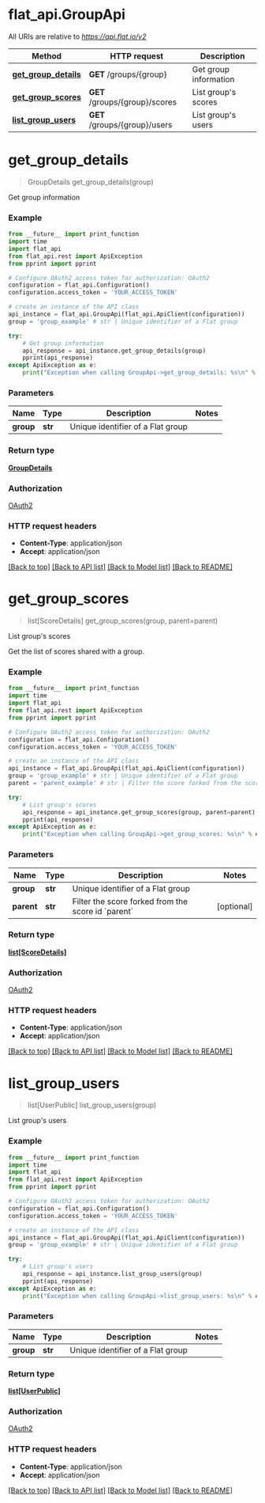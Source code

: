 # flat_api.GroupApi

All URIs are relative to *https://api.flat.io/v2*

Method | HTTP request | Description
------------- | ------------- | -------------
[**get_group_details**](GroupApi.md#get_group_details) | **GET** /groups/{group} | Get group information
[**get_group_scores**](GroupApi.md#get_group_scores) | **GET** /groups/{group}/scores | List group&#39;s scores
[**list_group_users**](GroupApi.md#list_group_users) | **GET** /groups/{group}/users | List group&#39;s users


# **get_group_details**
> GroupDetails get_group_details(group)

Get group information

### Example
```python
from __future__ import print_function
import time
import flat_api
from flat_api.rest import ApiException
from pprint import pprint

# Configure OAuth2 access token for authorization: OAuth2
configuration = flat_api.Configuration()
configuration.access_token = 'YOUR_ACCESS_TOKEN'

# create an instance of the API class
api_instance = flat_api.GroupApi(flat_api.ApiClient(configuration))
group = 'group_example' # str | Unique identifier of a Flat group 

try:
    # Get group information
    api_response = api_instance.get_group_details(group)
    pprint(api_response)
except ApiException as e:
    print("Exception when calling GroupApi->get_group_details: %s\n" % e)
```

### Parameters

Name | Type | Description  | Notes
------------- | ------------- | ------------- | -------------
 **group** | **str**| Unique identifier of a Flat group  | 

### Return type

[**GroupDetails**](GroupDetails.md)

### Authorization

[OAuth2](../README.md#OAuth2)

### HTTP request headers

 - **Content-Type**: application/json
 - **Accept**: application/json

[[Back to top]](#) [[Back to API list]](../README.md#documentation-for-api-endpoints) [[Back to Model list]](../README.md#documentation-for-models) [[Back to README]](../README.md)

# **get_group_scores**
> list[ScoreDetails] get_group_scores(group, parent=parent)

List group's scores

Get the list of scores shared with a group. 

### Example
```python
from __future__ import print_function
import time
import flat_api
from flat_api.rest import ApiException
from pprint import pprint

# Configure OAuth2 access token for authorization: OAuth2
configuration = flat_api.Configuration()
configuration.access_token = 'YOUR_ACCESS_TOKEN'

# create an instance of the API class
api_instance = flat_api.GroupApi(flat_api.ApiClient(configuration))
group = 'group_example' # str | Unique identifier of a Flat group 
parent = 'parent_example' # str | Filter the score forked from the score id `parent` (optional)

try:
    # List group's scores
    api_response = api_instance.get_group_scores(group, parent=parent)
    pprint(api_response)
except ApiException as e:
    print("Exception when calling GroupApi->get_group_scores: %s\n" % e)
```

### Parameters

Name | Type | Description  | Notes
------------- | ------------- | ------------- | -------------
 **group** | **str**| Unique identifier of a Flat group  | 
 **parent** | **str**| Filter the score forked from the score id &#x60;parent&#x60; | [optional] 

### Return type

[**list[ScoreDetails]**](ScoreDetails.md)

### Authorization

[OAuth2](../README.md#OAuth2)

### HTTP request headers

 - **Content-Type**: application/json
 - **Accept**: application/json

[[Back to top]](#) [[Back to API list]](../README.md#documentation-for-api-endpoints) [[Back to Model list]](../README.md#documentation-for-models) [[Back to README]](../README.md)

# **list_group_users**
> list[UserPublic] list_group_users(group)

List group's users

### Example
```python
from __future__ import print_function
import time
import flat_api
from flat_api.rest import ApiException
from pprint import pprint

# Configure OAuth2 access token for authorization: OAuth2
configuration = flat_api.Configuration()
configuration.access_token = 'YOUR_ACCESS_TOKEN'

# create an instance of the API class
api_instance = flat_api.GroupApi(flat_api.ApiClient(configuration))
group = 'group_example' # str | Unique identifier of a Flat group 

try:
    # List group's users
    api_response = api_instance.list_group_users(group)
    pprint(api_response)
except ApiException as e:
    print("Exception when calling GroupApi->list_group_users: %s\n" % e)
```

### Parameters

Name | Type | Description  | Notes
------------- | ------------- | ------------- | -------------
 **group** | **str**| Unique identifier of a Flat group  | 

### Return type

[**list[UserPublic]**](UserPublic.md)

### Authorization

[OAuth2](../README.md#OAuth2)

### HTTP request headers

 - **Content-Type**: application/json
 - **Accept**: application/json

[[Back to top]](#) [[Back to API list]](../README.md#documentation-for-api-endpoints) [[Back to Model list]](../README.md#documentation-for-models) [[Back to README]](../README.md)

